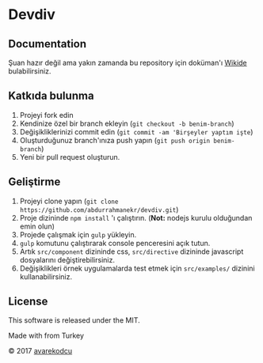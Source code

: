 # Devdiv

## Documentation
Şuan hazır değil ama yakın zamanda bu repository için doküman'ı [Wikide](https://github.com/abdurrahmanekr/devdiv/wiki) bulabilirsiniz.

## Katkıda bulunma

1. Projeyi fork edin
2. Kendinize özel bir branch ekleyin (`git checkout -b benim-branch`)
3. Değişikliklerinizi commit edin (`git commit -am 'Birşeyler yaptım işte`)
4. Oluşturduğunuz branch'ınıza push yapın (`git push origin benim-branch`)
5. Yeni bir pull request oluşturun.

## Geliştirme

1. Projeyi clone yapın (`git clone https://github.com/abdurrahmanekr/devdiv.git`)
2. Proje dizininde `npm install` 'ı çalıştırın. (__Not:__ nodejs kurulu olduğundan emin olun)
3. Projede çalışmak için `gulp` yükleyin.
4. `gulp` komutunu çalıştırarak console penceresini açık tutun.
5. Artık `src/component` dizininde css, `src/directive` dizininde javascript dosyalarını değiştirebilirsiniz.
6. Değişiklikleri örnek uygulamalarda test etmek için `src/examples/` dizinini kullanabilirsiniz.

## License

This software is released under the MIT.

Made with from Turkey

© 2017 [avarekodcu](http://www.avarekodcu.com)

